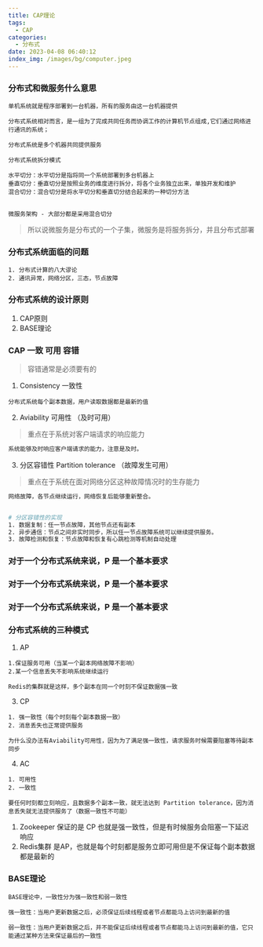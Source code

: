 ```yaml
---
title: CAP理论
tags:
  - CAP
categories:
  - 分布式
date: 2023-04-08 06:40:12
index_img: /images/bg/computer.jpeg
---
```


### 分布式和微服务什么意思
```
单机系统就是程序部署到一台机器，所有的服务由这一台机器提供

分布式系统相对而言，是一组为了完成共同任务而协调工作的计算机节点组成,它们通过网络进行通讯的系统；

分布式系统是多个机器共同提供服务
```
```
分布式系统拆分模式

水平切分：水平切分是指将同一个系统部署到多台机器上
垂直切分：垂直切分是按照业务的维度进行拆分，将各个业务独立出来，单独开发和维护
混合切分：混合切分是将水平切分和垂直切分结合起来的一种切分方法


微服务架构 - 大部分都是采用混合切分
```
> 所以说微服务是分布式的一个子集，微服务是将服务拆分，并且分布式部署

### 分布式系统面临的问题

```
1. 分布式计算的八大谬论
2. 通讯异常，网络分区，三态，节点故障
```


### 分布式系统的设计原则

1. CAP原则
2. BASE理论



### CAP 一致 可用 容错

> 容错通常是必须要有的

1. Consistency 一致性

```
分布式系统每个副本数据，用户读取数据都是最新的值
```

2. Aviability 可用性 （及时可用）

> 重点在于系统对客户端请求的响应能力

```bash
系统能够及时响应客户端请求的能力，注意是及时。
```

3. 分区容错性 Partition tolerance （故障发生可用）

> 重点在于系统在面对网络分区这种故障情况时的生存能力

```bash
网络故障，各节点继续运行，网络恢复后能够重新整合。


# 分区容错性的实现
1. 数据复制：任一节点故障，其他节点还有副本
2. 异步通信：节点之间非实时同步，所以任一节点故障系统可以继续提供服务。
3. 故障检测和恢复：节点故障和恢复有心跳检测等机制自动处理
```

### 对于一个分布式系统来说，P 是一个基本要求
### 对于一个分布式系统来说，P 是一个基本要求
### 对于一个分布式系统来说，P 是一个基本要求

### 分布式系统的三种模式

1. AP
```
1.保证服务可用（当某一个副本网络故障不影响）
2.某一个信息丢失不影响系统继续运行

Redis的集群就是这样，多个副本在同一个时刻不保证数据强一致
```

3. CP
```
1. 强一致性（每个时刻每个副本数据一致）
2. 消息丢失也正常提供服务

为什么没办法有Aviability可用性，因为为了满足强一致性，请求服务时候需要阻塞等待副本同步
```

4. AC 
```
1. 可用性
2. 一致性

要任何时刻都立刻响应，且数据多个副本一致，就无法达到 Partition tolerance，因为消息丢失就无法提供服务了（数据一致性不可能）
```

1. Zookeeper 保证的是 CP 也就是强一致性，但是有时候服务会阻塞一下延迟响应
2. Redis集群 是AP，也就是每个时刻都是服务立即可用但是不保证每个副本数据都是最新的


### BASE理论

```
BASE理论中，一致性分为强一致性和弱一致性

强一致性：当用户更新数据之后，必须保证后续线程或者节点都能马上访问到最新的值

弱一致性：当用户更新数据之后，并不能保证后续线程或者节点都能马上访问到最新的值，它只能通过某种方法来保证最后的一致性
```